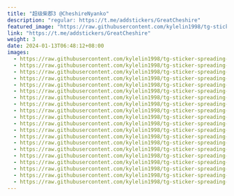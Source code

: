 ```yaml
---
title: "超级柴郡3 @CheshireNyanko"
description: "regular: https://t.me/addstickers/GreatCheshire"
featured_image: "https://raw.githubusercontent.com/kylelin1998/tg-sticker-spreading-worldwide-images/main/img/6e787cd1-ee92-4f5d-b617-6953692e531c.jpg"
link: "https://t.me/addstickers/GreatCheshire"
weight: 3
date: 2024-01-13T06:48:12+08:00
images:
  - https://raw.githubusercontent.com/kylelin1998/tg-sticker-spreading-worldwide-images/main/img/6e787cd1-ee92-4f5d-b617-6953692e531c.jpg
  - https://raw.githubusercontent.com/kylelin1998/tg-sticker-spreading-worldwide-images/main/img/228c4e96-21bc-487f-909d-a3eb7155d1b4.jpg
  - https://raw.githubusercontent.com/kylelin1998/tg-sticker-spreading-worldwide-images/main/img/8bf4c8c1-1668-482a-bf45-6fd972f7a2ad.jpg
  - https://raw.githubusercontent.com/kylelin1998/tg-sticker-spreading-worldwide-images/main/img/c12bdd40-4b47-425e-9168-2486e497ccce.jpg
  - https://raw.githubusercontent.com/kylelin1998/tg-sticker-spreading-worldwide-images/main/img/14871f7c-ccb0-4467-bc03-6794c33405c8.jpg
  - https://raw.githubusercontent.com/kylelin1998/tg-sticker-spreading-worldwide-images/main/img/6a520695-f225-4fb5-ab10-8263bd577323.jpg
  - https://raw.githubusercontent.com/kylelin1998/tg-sticker-spreading-worldwide-images/main/img/390f275f-ca4a-4172-a1dd-1c15c19c2633.jpg
  - https://raw.githubusercontent.com/kylelin1998/tg-sticker-spreading-worldwide-images/main/img/483e2180-c4f1-4199-adec-7aac59368c7f.jpg
  - https://raw.githubusercontent.com/kylelin1998/tg-sticker-spreading-worldwide-images/main/img/e10b7529-60c0-495b-9a5f-a5567fb42efe.jpg
  - https://raw.githubusercontent.com/kylelin1998/tg-sticker-spreading-worldwide-images/main/img/64ea7c44-2994-4940-a3cf-dd104b3a3456.jpg
  - https://raw.githubusercontent.com/kylelin1998/tg-sticker-spreading-worldwide-images/main/img/3d3591b2-10a2-4c14-9224-d3ce99bc4618.jpg
  - https://raw.githubusercontent.com/kylelin1998/tg-sticker-spreading-worldwide-images/main/img/ff3a428c-8def-4613-a196-de90ac211cec.jpg
  - https://raw.githubusercontent.com/kylelin1998/tg-sticker-spreading-worldwide-images/main/img/04e4d8bf-cc7c-46f1-9b14-295f8133f33a.jpg
  - https://raw.githubusercontent.com/kylelin1998/tg-sticker-spreading-worldwide-images/main/img/4f1bd624-2d52-418c-bc7c-3f774e20fd4f.jpg
  - https://raw.githubusercontent.com/kylelin1998/tg-sticker-spreading-worldwide-images/main/img/b1b99710-979f-4bc2-862b-f500878bc2a6.jpg
  - https://raw.githubusercontent.com/kylelin1998/tg-sticker-spreading-worldwide-images/main/img/cf143266-bde4-4a30-9230-f34dd559b488.jpg
  - https://raw.githubusercontent.com/kylelin1998/tg-sticker-spreading-worldwide-images/main/img/6387e0c9-b092-482e-8ca9-43d00cfb7afb.jpg
  - https://raw.githubusercontent.com/kylelin1998/tg-sticker-spreading-worldwide-images/main/img/e788820d-1394-4a78-91c9-f7d0c622055a.jpg
  - https://raw.githubusercontent.com/kylelin1998/tg-sticker-spreading-worldwide-images/main/img/e2147b65-c4b3-4acf-8c94-e224630e195c.jpg
  - https://raw.githubusercontent.com/kylelin1998/tg-sticker-spreading-worldwide-images/main/img/89500ab4-6ff6-4267-91ca-b5c3ad33421a.jpg
---
```

